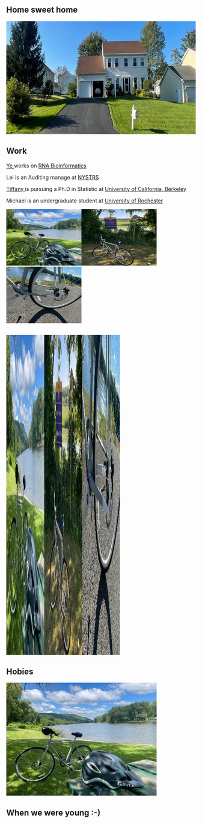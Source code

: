 
<html>
<body>
<h2> <b> Home sweet home </b> </h2>


<img src="House_19Runnel.jpg" alt="Ding home page" width="1200" height="300">



<h2> <b> Work </b> </h2>
<p> <a href="https://www.albany.edu/sph/faculty/ye-ding" > Ye </a>  works on <a href="https://sfoldrna.github.io"> RNA Bioinformatics </a></p>
<p> Lei is an Auditing manage at <a href="https://www.nystrs.org"> NYSTRS </a></p> 
<p> <a href="https://tiffanyding.github.io"> Tiffany  </a> is pursuing a Ph.D in Statistic at 
   <a href="https://statistics.berkeley.edu"> University of California, Berkeley  </a> </p>
<p> Michael is an undergraduate student at <a href="https://www.rochester.edu "> University of Rochester </a> </p>

<table>
  <tr>
    <img src="Ye_bike2.jpg" alt="Ding home page" width="200" height="150">
    <img src="Ye_bike.jpg" alt="Ding home page" width="200" height="150">
    <img src="Ye_bike_belt.jpg" alt="Ding home page" width="200" height="150">
    
  </tr>
</table>



  <style>
  .container {
  display: grid;
  grid-template-columns:20% 20% 20%;
  align-items: center;

}
  </style>
<body>
    <div class="container">
      <div class="image"> <img src="Ye_bike2.jpg" alt="This is my image." height="850px"/> </div> 
      <div class="image"> <img src="Ye_bike.jpg" alt="This is my second image." height="850px"/> </div> 
     <div class="image"> <img src="Ye_bike_belt.jpg" alt="My third image." height="850px"/> </div> 
    </div>
  </body>
   
<h2> <b> Hobies </b> </h2>
<img src="Ye_bike2.jpg" alt="Ding home page" width="400" height="300">

<h2> <b> When we were young :-) </b> </h2>

</body>
</html>
